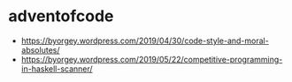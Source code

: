 # adventofcode

- https://byorgey.wordpress.com/2019/04/30/code-style-and-moral-absolutes/
- https://byorgey.wordpress.com/2019/05/22/competitive-programming-in-haskell-scanner/
